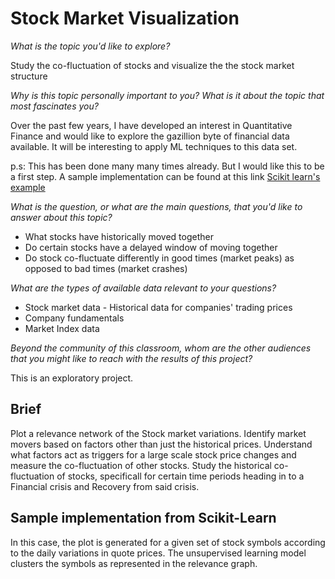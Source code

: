 Stock Market Visualization
========================

*What is the topic you'd like to explore?*

Study the co-fluctuation of stocks and visualize the the stock market structure
 
*Why is this topic personally important to you? What is it about the topic that most fascinates you?*

Over the past few years, I have developed an interest in Quantitative Finance and would like to
explore the gazillion byte of financial data available. It will be interesting to apply ML techniques
to this data set.
 
p.s: This has been done many many times already. But I would like this to be a first step.
A sample implementation can be found at this link [Scikit learn's example](http://scikit-learn.org/stable/auto_examples/applications/plot_stock_market.html)
 
*What is the question, or what are the main questions, that you'd like to answer about this topic?*

+ What stocks have historically moved together
+ Do certain stocks have a delayed window of moving together
+ Do stock co-fluctuate differently in good times (market peaks) as opposed to bad times (market crashes)
 
*What are the types of available data relevant to your questions?*

+ Stock market data - Historical data for companies' trading prices
+ Company fundamentals
+ Market Index data
 
*Beyond the community of this classroom, whom are the other audiences that you might like to reach with the results of this project?*

This is an exploratory project.
 
Brief
-----
Plot a relevance network of the Stock market variations. Identify market movers based on
factors other than just the historical prices. Understand what factors act as triggers for a
large scale stock price changes and measure the co-fluctuation of other stocks.
Study the historical co-fluctuation of stocks, specificall for certain time periods
heading in to a Financial crisis and Recovery from said crisis.
 
Sample implementation from Scikit-Learn
---------------------------------------
In this case, the plot is generated for a given set of stock symbols according to the
daily variations in quote prices. The unsupervised learning model clusters the symbols as
represented in the relevance graph.
